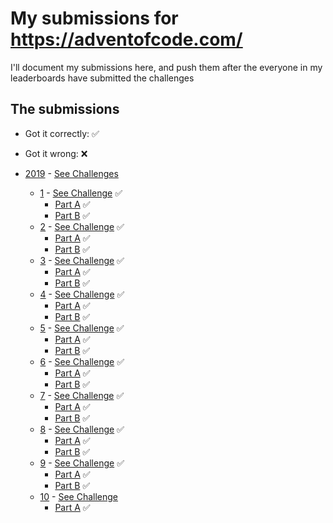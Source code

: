 # My submissions for https://adventofcode.com/

I'll document my submissions here, and push them after the everyone in my 
leaderboards have submitted the challenges

## The submissions

* Got it correctly: :white_check_mark:
* Got it wrong: :x:


* [2019](year_2019) - [See Challenges](https://adventofcode.com/2019)
  * [1](year_2019/day_01)  - [See Challenge](https://adventofcode.com/2019/day/1) :white_check_mark:
    * [Part A](year_2019/day_01/part_a.py) :white_check_mark:
    * [Part B](year_2019/day_01/part_b.py) :white_check_mark:
  * [2](year_2019/day_02)  - [See Challenge](https://adventofcode.com/2019/day/2) :white_check_mark:
    * [Part A](year_2019/day_02/part_a.py) :white_check_mark:
    * [Part B](year_2019/day_02/part_b.py) :white_check_mark:
  * [3](year_2019/day_03)  - [See Challenge](https://adventofcode.com/2019/day/3) :white_check_mark:
    * [Part A](year_2019/day_03/part_a.py) :white_check_mark:
    * [Part B](year_2019/day_03/part_b.py) :white_check_mark:
  * [4](year_2019/day_04)  - [See Challenge](https://adventofcode.com/2019/day/4) :white_check_mark:
    * [Part A](year_2019/day_04/part_a.py) :white_check_mark:
    * [Part B](year_2019/day_04/part_b.py) :white_check_mark:
  * [5](year_2019/day_05)  - [See Challenge](https://adventofcode.com/2019/day/5) :white_check_mark:
    * [Part A](year_2019/day_05/part_a.py) :white_check_mark:
    * [Part B](year_2019/day_05/part_b.py) :white_check_mark:
  * [6](year_2019/day_06)  - [See Challenge](https://adventofcode.com/2019/day/6) :white_check_mark:
    * [Part A](year_2019/day_06/part_a.py) :white_check_mark:
    * [Part B](year_2019/day_06/part_b.py) :white_check_mark:
  * [7](year_2019/day_07)  - [See Challenge](https://adventofcode.com/2019/day/7) :white_check_mark:
    * [Part A](year_2019/day_07/part_a.py) :white_check_mark:
    * [Part B](year_2019/day_07/part_b.py) :white_check_mark:
  * [8](year_2019/day_08)  - [See Challenge](https://adventofcode.com/2019/day/8) :white_check_mark:
    * [Part A](year_2019/day_08/part_a.py) :white_check_mark:
    * [Part B](year_2019/day_08/part_b.py) :white_check_mark:
  * [9](year_2019/day_09)  - [See Challenge](https://adventofcode.com/2019/day/9) :white_check_mark:
    * [Part A](year_2019/day_09/part_a.py) :white_check_mark:
    * [Part B](year_2019/day_09/part_b.py) :white_check_mark:
  * [10](year_2019/day_10)  - [See Challenge](https://adventofcode.com/2019/day/10)
    * [Part A](year_2019/day_10/part_a.py) :white_check_mark:
